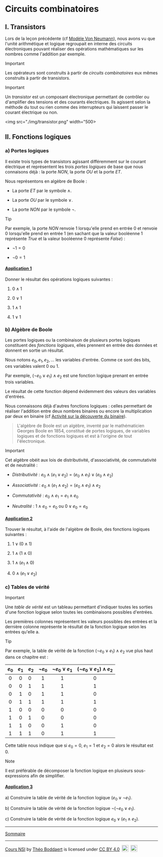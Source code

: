 # Circuits combinatoires

## I. Transistors

Lors de la leçon précédente (cf [Modèle Von Neumann](./Modèle_Von_Neumann.md)), nous avons vu que l'unité arithmétique et logique regroupait en interne des circuits électroniques pouvant réaliser des opérations mathématiques sur les nombres comme l'addition par exemple.

> [!IMPORTANT]
> Les opérateurs sont construits à partir de *circuits combinatoires* eux mêmes construits à partir de transistors.

> [!IMPORTANT]
>Un *transistor* est un composant électronique permettant de contrôler ou d'amplifier des tensions et des courants électriques. Ils agissent selon la méthode du tout ou rien comme des interrupteurs qui laissent passer le courant électrique ou non.

<img src="./img/transistor.png" width="500>

## II. Fonctions logiques

### a) Portes logiques

Il existe trois types de transistors agissant différemment sur le courant électrique et représentent les trois *portes logiques* de base que nous connaisons déjà : la porte $NON$, la porte $OU$ et la porte $ET$.

Nous représentons en algèbre de Boole :

- La porte $ET$ par le symbole $\land$.

- La porte $OU$ par le symbole $\lor$.

- La porte $NON$ par le symbole $\lnot$.

> [!TIP]
>Par exemple, la porte $NON$ renvoie $1$ lorsqu'elle prend en entrée $0$ et renvoie $0$ lorsqu'elle prend en entrée $1$ (en sachant que la valeur booléenne $1$ représente $True$ et la valeur booléenne $0$ représente $False$) :
>
> - $\lnot 1=0$
>
> - $\lnot 0=1$

#### <ins>Application 1</ins>

Donner le résultat des opérations logiques suivantes :

1. $0 \land 1$

2. $0 \lor 1$

3. $1 \land 1$

4. $1  \lor 1$

### b) Algèbre de Boole 

Les portes logiques ou la combinaison de plusieurs portes logiques constituent des *fonctions logiques*, elles prennent en entrée des données et donnent en sortie un résultat.

Nous notons $e_0, e_1, e_2, \dots$ les variables d'entrée. Comme ce sont des bits, ces variables valent $0$ ou $1$.

Par exemple, $(\lnot e_0 \lor e_1)\land e_2$ est une fonction logique prenant en entrée trois variables.

Le résultat de cette fonction dépend évidemment des valeurs des variables d'entrées.

Nous connaissons déjà d'autres fonctions logiques : celles permettant de réaliser l'addition entre deux nombres binaires ou encore la multiplication par deux en binaire (cf [Activité sur la découverte du binaire](./../Représentation_des_nombres_en_machine/Activité_découverte_du_binaire.md)).

> L'algèbre de Boole est un algèbre, inventé par le mathématicien Georges Boole en 1854, constitué de portes logiques, de variables logiques et de fonctions logiques et est à l'origine de tout l'électronique.

> [!IMPORTANT]
> Cet algèbre obéit aux lois de distributivité, d'associativité, de commutativité et de neutralité :
>
> - *Distributivité* : $e_0 \land (e_1 \lor e_2) = (e_0 \land e_1)\lor (e_0 \land e_2)$
>
> - *Associativité* : $e_0 \land (e_1 \land e_2) = (e_0 \land e_1) \land e_2$
>
> - *Commutativité* : $e_0 \land e_1 = e_1 \land e_0$
>
> - *Neutralité* : $1 \land e_0 = e_0$ ou $0 \lor e_0 = e_0$

#### <ins>Application 2</ins>

Trouver le résultat, à l'aide de l'algèbre de Boole, des fonctions logiques suivantes :

1. $1 \lor (0 \land 1)$

2. $1 \land (1 \land 0)$

3. $1 \land ( e_1 \land 0)$

4. $0 \land (e_1 \lor e_2)$

### c) Tables de vérité

> [!IMPORTANT]
>Une *table de vérité* est un tableau permettant d'indiquer toutes les sorties d'une fonction logique selon toutes les combinaisons possibles d'entrées.

Les premières colonnes représentent les valeurs possibles des entrées et la dernière colonne représente le résultat de la fonction logique selon les entrées qu'elle a.

> [!TIP]
> Par exemple, la table de vérité de la fonction $(\lnot e_0 \lor e_1)\land e_2$ vue plus haut dans ce chapitre est :
>
> | $e_0$ | $e_1$ | $e_2$ | $\lnot e_0$ | $\lnot e_0 \lor e_1$ | $(\lnot e_0 \lor e_1) \land e_2$ |
> | :---: | :---:| :--- | :---: | :---: | :---: |
> | $0$ | $0$ | $0$ | $1$ | $1$ | $0$ |
> | $0$ | $0$ | $1$ | $1$ | $1$ | $1$ |
> | $0$ | $1$ | $0$ | $1$ | $1$ | $0$ |
> | $0$ | $1$ | $1$ | $1$ | $1$ | $1$ |
> | $1$ | $0$ | $0$ | $0$ | $0$ | $0$ |
> | $1$ | $0$ | $1$ | $0$ | $0$ | $0$ |
> | $1$ | $1$ | $0$ | $0$ | $1$ | $0$ |
> | $1$ | $1$ | $1$ | $0$ | $1$ | $1$ |
>
> Cette table nous indique que si $e_0=0$, $e_1=1$ et $e_2=0$ alors le résultat est $0$.

> [!NOTE]
> Il est préférable de décomposer la fonction logique en plusieurs sous-expressions afin de simplifier.

#### <ins>Application 3</ins>

a) Construire la table de vérité de la fonction logique $(e_0 \lor \lnot e_1)$.

b) Construire la table de vérité de la fonction logique $\lnot (\lnot e_0 \lor e_1)$.

c) Construire la table de vérité de la fonction logique $e_0 \lor (e_1 \land e_2)$.

_________________

[Sommaire](./../../README.md)

___________

<p xmlns:cc="http://creativecommons.org/ns#" xmlns:dct="http://purl.org/dc/terms/"><a property="dct:title" rel="cc:attributionURL" href="https://github.com/boddaert/nsi">Cours NSI</a> by <a rel="cc:attributionURL dct:creator" property="cc:attributionName" href="https://github.com/boddaert">Théo Boddaert</a> is licensed under <a href="https://creativecommons.org/licenses/by/4.0/?ref=chooser-v1" target="_blank" rel="license noopener noreferrer" style="display:inline-block;">CC BY 4.0</a>  <img style="height:22px!important;margin-left:3px;vertical-align:text-bottom;" src="https://mirrors.creativecommons.org/presskit/icons/cc.svg?ref=chooser-v1" alt="">  <img style="height:22px!important;margin-left:3px;vertical-align:text-bottom;" src="https://mirrors.creativecommons.org/presskit/icons/by.svg?ref=chooser-v1" alt=""></p> 